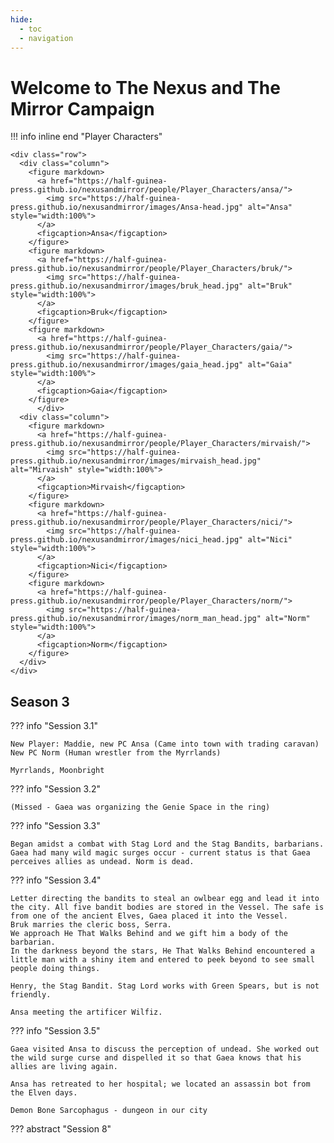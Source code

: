 ```yaml
---
hide:
  - toc
  - navigation
---
```


# Welcome to The Nexus and The Mirror Campaign

<style>
  .row {
    display: flex;
  }
  
  .column {
    flex: 20%;
    padding: 3px;
  }
</style>

!!! info inline end "Player Characters"

    <div class="row">
      <div class="column">
        <figure markdown>
          <a href="https://half-guinea-press.github.io/nexusandmirror/people/Player_Characters/ansa/">
            <img src="https://half-guinea-press.github.io/nexusandmirror/images/Ansa-head.jpg" alt="Ansa" style="width:100%">
          </a>
          <figcaption>Ansa</figcaption>
        </figure>
        <figure markdown>
          <a href="https://half-guinea-press.github.io/nexusandmirror/people/Player_Characters/bruk/">
            <img src="https://half-guinea-press.github.io/nexusandmirror/images/bruk_head.jpg" alt="Bruk" style="width:100%">
          </a>
          <figcaption>Bruk</figcaption>
        </figure>
        <figure markdown>
          <a href="https://half-guinea-press.github.io/nexusandmirror/people/Player_Characters/gaia/">
            <img src="https://half-guinea-press.github.io/nexusandmirror/images/gaia_head.jpg" alt="Gaia" style="width:100%">
          </a>
          <figcaption>Gaia</figcaption>
        </figure>
          </div>
      <div class="column">
        <figure markdown>
          <a href="https://half-guinea-press.github.io/nexusandmirror/people/Player_Characters/mirvaish/">
            <img src="https://half-guinea-press.github.io/nexusandmirror/images/mirvaish_head.jpg" alt="Mirvaish" style="width:100%">
          </a>
          <figcaption>Mirvaish</figcaption>
        </figure>
        <figure markdown>
          <a href="https://half-guinea-press.github.io/nexusandmirror/people/Player_Characters/nici/">
            <img src="https://half-guinea-press.github.io/nexusandmirror/images/nici_head.jpg" alt="Nici" style="width:100%">
          </a>
          <figcaption>Nici</figcaption>
        </figure>
        <figure markdown>
          <a href="https://half-guinea-press.github.io/nexusandmirror/people/Player_Characters/norm/">
            <img src="https://half-guinea-press.github.io/nexusandmirror/images/norm_man_head.jpg" alt="Norm" style="width:100%">
          </a>
          <figcaption>Norm</figcaption>
        </figure>
      </div>
    </div>


## Season 3

??? info "Session 3.1"
    
    New Player: Maddie, new PC Ansa (Came into town with trading caravan)
    New PC Norm (Human wrestler from the Myrrlands)
    
    Myrrlands, Moonbright
    
??? info "Session 3.2"
    
    (Missed - Gaea was organizing the Genie Space in the ring)
    
??? info "Session 3.3"
    
    Began amidst a combat with Stag Lord and the Stag Bandits, barbarians. Gaea had many wild magic surges occur - current status is that Gaea perceives allies as undead. Norm is dead. 
    
??? info "Session 3.4"
    
    Letter directing the bandits to steal an owlbear egg and lead it into the city. All five bandit bodies are stored in the Vessel. The safe is from one of the ancient Elves, Gaea placed it into the Vessel. 
    Bruk marries the cleric boss, Serra.
    We approach He That Walks Behind and we gift him a body of the barbarian. 
    In the darkness beyond the stars, He That Walks Behind encountered a little man with a shiny item and entered to peek beyond to see small people doing things.
    
    Henry, the Stag Bandit. Stag Lord works with Green Spears, but is not friendly. 
    
    Ansa meeting the artificer Wilfiz. 
    
??? info "Session 3.5"
    
    Gaea visited Ansa to discuss the perception of undead. She worked out the wild surge curse and dispelled it so that Gaea knows that his allies are living again. 
    
    Ansa has retreated to her hospital; we located an assassin bot from the Elven days. 
    
    Demon Bone Sarcophagus - dungeon in our city

    

??? abstract "Session 8"
